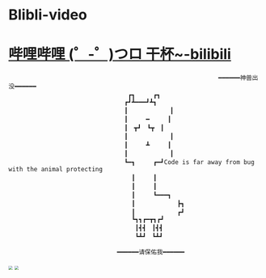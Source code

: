# Blibli-video
# [哔哩哔哩 (゜-゜)つロ 干杯~-bilibili](https://www.bilibili.com/video/BV1Pt411G7my)
                                                              ━━━━━━神兽出没━━━━━━
                                     ┏┓　　　┏┓
                                    ┏┛┻━━━┛┻┓
                                    ┃　　　　　　　┃
                                    ┃　　　━　　　┃
                                    ┃　┳┛　┗┳　┃
                                    ┃　　　　　　　┃
                                    ┃　　　┻　　　┃
                                    ┃　　　　　　　┃
                                    ┗━┓　　　┏━┛Code is far away from bug with the animal protecting
                                      ┃　　　┃  
                                      ┃　　　┃
                                      ┃　　　┗━━━┓
                                      ┃　　　　　　　┣┓
                                      ┃　　　　　　　┏┛
                                      ┗┓┓┏━┳┓┏┛
                                       ┃┫┫　┃┫┫
                                       ┗┻┛　┗┻┛

                                  ━━━━━━请保佑我━━━━━━


<img src="https://user-images.githubusercontent.com/54969136/111414433-f7ba1900-871a-11eb-8c4d-ee73e934fe27.png" style="zoom:50%" />

<img src="https://user-images.githubusercontent.com/54969136/111414448-fdaffa00-871a-11eb-893c-d8624c9ee06d.png" style="zoom:50%" />
